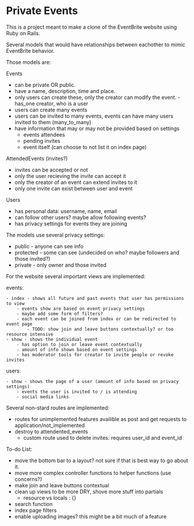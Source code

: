 # Private Events

This is a project meant to make a clone of the EventBrite website using Ruby on Rails.

Several models that would have relationships between eachother to mimic EventBrite behavior.

Those models are:

Events

-   can be private OR public.
-   have a name, description, time and place.
-   only users can create these, only the creator can modify the event.
    -has_one creator, who is a user
-   users can create many events
-   users can be invited to many events, events can have many users invited to them (many_to_many)
-   have information that may or may not be provided based on settings
    -   events attendees
    -   pending invites
    -   event itself (can choose to not list it on index page)

AttendedEvents (invites?)

-   invites can be accepted or not
-   only the user recieving the invite can accept it
-   only the creator of an event can extend invites to it
-   only one invite can exist between user and event

Users

-   has personal data: username, name, email
-   can follow other users? maybe allow following events?
-   has privacy settings for events they are joining

The models use several privacy settings:

-   public - anyone can see info
-   protected - some can see (undecided on who? maybe followers and those invited?)
-   private - only owner and those invited

For the website several important views are implemented:

events:

    - index - shows all future and past events that user has permissions to view
        - events show are based on event privacy settings
        - maybe add some form of filters?
        - each event can be joined from index or can be redirected to event page
            - TODO: show join and leave buttons contextually? or too resource intensive
    - show - shows the individual event
        - has option to join or leave event contextually
        - amount of info shown based on event settings
        - has moderator tools for creator to invite people or revoke invites

users:

    - show - shows the page of a user (amount of info based on privacy settings)
        - events the user is invited to / is attending
        - social media links

Several non-stard routes are implemented:

-   routes for unimplemented features availible as post and get requests to application/not_implemented
-   destroy to attendented_events
    -   custom route used to delete invites: requires user_id and event_id

To-do List:

-   move the bottom bar to a layout? not sure if that is best way to go about it.
-   move more complex controller functions to helper functions (use concerns?)
-   make join and leave buttons contextual
-   clean up views to be more DRY, shove more stuff into partials
    -   resource vs locals : {}
-   search function
-   index page filters
-   enable uploading images? this might be a bit much of a feature
